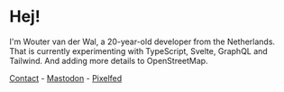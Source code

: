 # Hej!

I'm Wouter van der Wal, a 20-year-old developer from the Netherlands. That is currently experimenting with TypeScript, Svelte, GraphQL and Tailwind. And adding more details to OpenStreetMap.

[Contact](https://wjtje.dev/contact) - [Mastodon](https://social.wjtje.dev) - [Pixelfed](https://pixey.org/wjtje)

